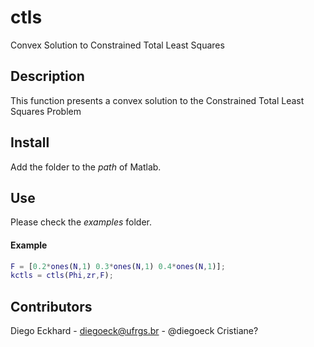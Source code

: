 # ctls

Convex Solution to Constrained Total Least Squares

## Description

This function presents a convex solution to the Constrained Total Least Squares Problem

## Install

Add the folder  to the *path* of Matlab.

## Use

Please check the *examples* folder.

#### Example

```matlab
F = [0.2*ones(N,1) 0.3*ones(N,1) 0.4*ones(N,1)];
kctls = ctls(Phi,zr,F);
```


## Contributors

Diego Eckhard - diegoeck@ufrgs.br - @diegoeck
Cristiane?

